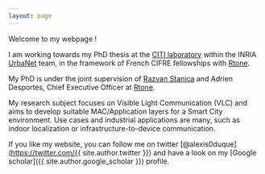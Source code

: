 ```yaml
---
layout: page
---
```


Welcome to my webpage !  

I am working towards my PhD thesis at the [CITI laboratory](http://www.citi-lab.fr) within the INRIA [UrbaNet](http://www.citi-lab.fr/team/urbanet) team, in the framework of French CIFRE fellowships with [Rtone](http://www.rtone.fr).

My PhD is under the joint supervision of [Razvan Stanica](http://perso.citi.insa-lyon.fr/rstanica/) and Adrien Desportes,
Chief Executive Officer at [Rtone](http://www.rtone.fr).

My research subject focuses on Visible Light Communication (VLC) and aims to develop suitable MAC/Application layers for a Smart City environment. Use cases and industrial applications are many, such as indoor localization or infrastructure-to-device communication.

If you like my website, you can follow me on twitter [@alexis0duque](https://twitter.com/{{ site.author.twitter }}) and have a look on my [Google scholar]({{ site.author.google_scholar }}) profile.

